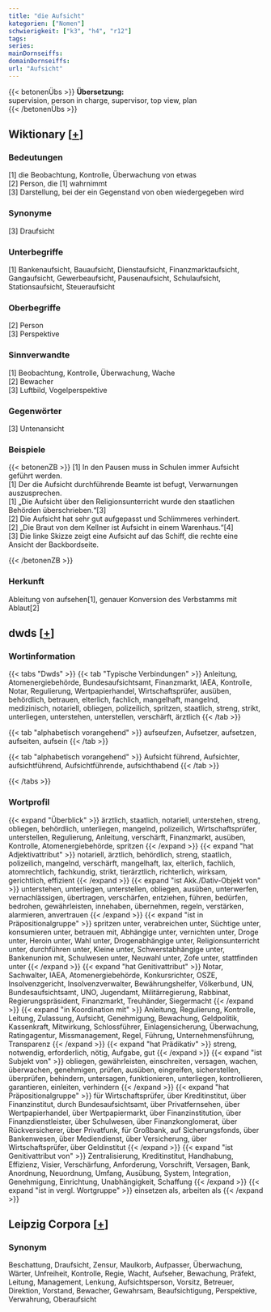 ```yaml
---
title: "die Aufsicht"
kategorien: ["Nomen"]
schwierigkeit: ["k3", "h4", "r12"]
tags:
series:
mainDornseiffs:
domainDornseiffs:
url: "Aufsicht"
---
```


{{< betonenÜbs >}}
**Übersetzung:**  
supervision, person in charge, supervisor, top view, plan  
{{< /betonenÜbs >}}

## Wiktionary [[+](https://de.wiktionary.org/wiki/Aufsicht)]

### Bedeutungen
[1] die Beobachtung, Kontrolle, Überwachung von etwas  
[2] Person, die [1] wahrnimmt  
[3] Darstellung, bei der ein Gegenstand von oben wiedergegeben wird  

### Synonyme
[3] Draufsicht  

### Unterbegriffe
[1] Bankenaufsicht, Bauaufsicht, Dienstaufsicht, Finanzmarktaufsicht, Gangaufsicht, Gewerbeaufsicht, Pausenaufsicht, Schulaufsicht, Stationsaufsicht, Steueraufsicht  

### Oberbegriffe
[2] Person  
[3] Perspektive  

### Sinnverwandte
[1] Beobachtung, Kontrolle, Überwachung, Wache  
[2] Bewacher  
[3] Luftbild, Vogelperspektive  

### Gegenwörter
[3] Untenansicht  

### Beispiele
{{< betonenZB >}}
[1] In den Pausen muss in Schulen immer Aufsicht geführt werden.  
[1] Der die Aufsicht durchführende Beamte ist befugt, Verwarnungen auszusprechen.  
[1] „Die Aufsicht über den Religionsunterricht wurde den staatlichen Behörden überschrieben.“[3]  
[2] Die Aufsicht hat sehr gut aufgepasst und Schlimmeres verhindert.  
[2] „Die Braut von dem Kellner ist Aufsicht in einem Warenhaus.“[4]  
[3] Die linke Skizze zeigt eine Aufsicht auf das Schiff, die rechte eine Ansicht der Backbordseite.  

{{< /betonenZB >}}
### Herkunft
Ableitung von aufsehen[1], genauer Konversion des Verbstamms mit Ablaut[2]  



## dwds [[+](https://www.dwds.de/wb/Aufsicht)]

### Wortinformation
{{< tabs "Dwds" >}}
{{< tab "Typische Verbindungen" >}}
Anleitung, Atomenergiebehörde, Bundesaufsichtsamt, Finanzmarkt, IAEA, Kontrolle, Notar, Regulierung, Wertpapierhandel, Wirtschaftsprüfer, ausüben, behördlich, betrauen, elterlich, fachlich, mangelhaft, mangelnd, medizinisch, notariell, obliegen, polizeilich, spritzen, staatlich, streng, strikt, unterliegen, unterstehen, unterstellen, verschärft, ärztlich
{{< /tab >}}

{{< tab "alphabetisch vorangehend" >}}
aufseufzen, Aufsetzer, aufsetzen, aufseiten, aufsein
{{< /tab >}}

{{< tab "alphabetisch vorangehend" >}}
Aufsicht führend, Aufsichter, aufsichtführend, Aufsichtführende, aufsichthabend
{{< /tab >}}

{{< /tabs >}}

### Wortprofil
{{< expand "Überblick" >}} ärztlich, staatlich, notariell, unterstehen, streng, obliegen, behördlich, unterliegen, mangelnd, polizeilich, Wirtschaftsprüfer, unterstellen, Regulierung, Anleitung, verschärft, Finanzmarkt, ausüben, Kontrolle, Atomenergiebehörde, spritzen {{< /expand >}}
{{< expand "hat Adjektivattribut" >}} notariell, ärztlich, behördlich, streng, staatlich, polizeilich, mangelnd, verschärft, mangelhaft, lax, elterlich, fachlich, atomrechtlich, fachkundig, strikt, tierärztlich, richterlich, wirksam, gerichtlich, effizient {{< /expand >}}
{{< expand "ist Akk./Dativ-Objekt von" >}} unterstehen, unterliegen, unterstellen, obliegen, ausüben, unterwerfen, vernachlässigen, übertragen, verschärfen, entziehen, führen, bedürfen, bedrohen, gewährleisten, innehaben, übernehmen, regeln, verstärken, alarmieren, anvertrauen {{< /expand >}}
{{< expand "ist in Präpositionalgruppe" >}} spritzen unter, verabreichen unter, Süchtige unter, konsumieren unter, betrauen mit, Abhängige unter, vernichten unter, Droge unter, Heroin unter, Wahl unter, Drogenabhängige unter, Religionsunterricht unter, durchführen unter, Kleine unter, Schwerstabhängige unter, Bankenunion mit, Schulwesen unter, Neuwahl unter, Zofe unter, stattfinden unter {{< /expand >}}
{{< expand "hat Genitivattribut" >}} Notar, Sachwalter, IAEA, Atomenergiebehörde, Konkursrichter, OSZE, Insolvenzgericht, Insolvenzverwalter, Bewährungshelfer, Völkerbund, UN, Bundesaufsichtsamt, UNO, Jugendamt, Militärregierung, Rabbinat, Regierungspräsident, Finanzmarkt, Treuhänder, Siegermacht {{< /expand >}}
{{< expand "in Koordination mit" >}} Anleitung, Regulierung, Kontrolle, Leitung, Zulassung, Aufsicht, Genehmigung, Bewachung, Geldpolitik, Kassenkraft, Mitwirkung, Schlossführer, Einlagensicherung, Überwachung, Ratingagentur, Missmanagement, Regel, Führung, Unternehmensführung, Transparenz {{< /expand >}}
{{< expand "hat Prädikativ" >}} streng, notwendig, erforderlich, nötig, Aufgabe, gut {{< /expand >}}
{{< expand "ist Subjekt von" >}} obliegen, gewährleisten, einschreiten, versagen, wachen, überwachen, genehmigen, prüfen, ausüben, eingreifen, sicherstellen, überprüfen, behindern, untersagen, funktionieren, unterliegen, kontrollieren, garantieren, einleiten, verhindern {{< /expand >}}
{{< expand "hat Präpositionalgruppe" >}} für Wirtschaftsprüfer, über Kreditinstitut, über Finanzinstitut, durch Bundesaufsichtsamt, über Privatfernsehen, über Wertpapierhandel, über Wertpapiermarkt, über Finanzinstitution, über Finanzdienstleister, über Schulwesen, über Finanzkonglomerat, über Rückversicherer, über Privatfunk, für Großbank, auf Sicherungsfonds, über Bankenwesen, über Mediendienst, über Versicherung, über Wirtschaftsprüfer, über Geldinstitut {{< /expand >}}
{{< expand "ist Genitivattribut von" >}} Zentralisierung, Kreditinstitut, Handhabung, Effizienz, Visier, Verschärfung, Anforderung, Vorschrift, Versagen, Bank, Anordnung, Neuordnung, Umfang, Ausübung, System, Integration, Genehmigung, Einrichtung, Unabhängigkeit, Schaffung {{< /expand >}}
{{< expand "ist in vergl. Wortgruppe" >}} einsetzen als, arbeiten als {{< /expand >}}

## Leipzig Corpora [[+](https://corpora.uni-leipzig.de/en/res?word=Aufsicht&corpusId=deu_newscrawl-public_2018)]


### Synonym
Beschattung, Draufsicht, Zensur, Maulkorb, Aufpasser, Überwachung, Wärter, Unfreiheit, Kontrolle, Regie, Wacht, Aufseher, Bewachung, Präfekt, Leitung, Management, Lenkung, Aufsichtsperson, Vorsitz, Betreuer, Direktion, Vorstand, Bewacher, Gewahrsam, Beaufsichtigung, Perspektive, Verwahrung, Oberaufsicht

